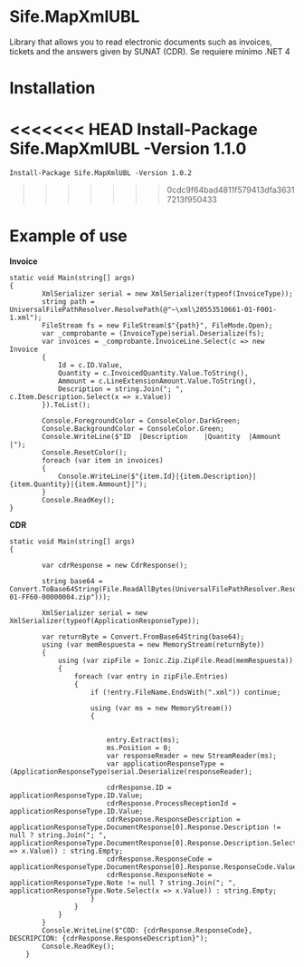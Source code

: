 # Sife.MapXmlUBL
Library that allows you to read electronic documents such as invoices, tickets and the answers given by SUNAT (CDR). Se requiere mínimo .NET 4

# Installation

<<<<<<< HEAD
    Install-Package Sife.MapXmlUBL -Version 1.1.0
=======
    Install-Package Sife.MapXmlUBL -Version 1.0.2
>>>>>>> 0cdc9f64bad4811f579413dfa36317213f950433

# Example of use

**Invoice**

    static void Main(string[] args) 
    {
            XmlSerializer serial = new XmlSerializer(typeof(InvoiceType));
            string path = UniversalFilePathResolver.ResolvePath(@"~\xml\20553510661-01-F001-1.xml");
            FileStream fs = new FileStream($"{path}", FileMode.Open);
            var _comprobante = (InvoiceType)serial.Deserialize(fs);
            var invoices = _comprobante.InvoiceLine.Select(c => new Invoice
            {
                Id = c.ID.Value,
                Quantity = c.InvoicedQuantity.Value.ToString(),
                Ammount = c.LineExtensionAmount.Value.ToString(),
                Description = string.Join("; ", c.Item.Description.Select(x => x.Value))
            }).ToList();

            Console.ForegroundColor = ConsoleColor.DarkGreen;
            Console.BackgroundColor = ConsoleColor.Green;
            Console.WriteLine($"ID  |Description    |Quantity  |Ammount |");
            Console.ResetColor();
            foreach (var item in invoices)
            {
                Console.WriteLine($"{item.Id}|{item.Description}|{item.Quantity}|{item.Ammount}|");
            }
            Console.ReadKey();
    }
**CDR**

    static void Main(string[] args)
    {

            var cdrResponse = new CdrResponse();

            string base64 = Convert.ToBase64String(File.ReadAllBytes(UniversalFilePathResolver.ResolvePath(@"~\zip\R20602690866-01-FF60-00000004.zip")));

            XmlSerializer serial = new XmlSerializer(typeof(ApplicationResponseType));

            var returnByte = Convert.FromBase64String(base64);
            using (var memRespuesta = new MemoryStream(returnByte))
            {
                using (var zipFile = Ionic.Zip.ZipFile.Read(memRespuesta))
                {
                    foreach (var entry in zipFile.Entries)
                    {
                        if (!entry.FileName.EndsWith(".xml")) continue;

                        using (var ms = new MemoryStream())
                        {


                            entry.Extract(ms);
                            ms.Position = 0;
                            var responseReader = new StreamReader(ms);
                            var applicationResponseType = (ApplicationResponseType)serial.Deserialize(responseReader);

                            cdrResponse.ID = applicationResponseType.ID.Value;
                            cdrResponse.ProcessReceptionId = applicationResponseType.ID.Value;
                            cdrResponse.ResponseDescription = applicationResponseType.DocumentResponse[0].Response.Description != null ? string.Join("; ", applicationResponseType.DocumentResponse[0].Response.Description.Select(x => x.Value)) : string.Empty;
                            cdrResponse.ResponseCode = applicationResponseType.DocumentResponse[0].Response.ResponseCode.Value;
                            cdrResponse.ResponseNote = applicationResponseType.Note != null ? string.Join("; ", applicationResponseType.Note.Select(x => x.Value)) : string.Empty;
                        }
                    }
                }
            }
            Console.WriteLine($"COD: {cdrResponse.ResponseCode}, DESCRIPCION: {cdrResponse.ResponseDescription}");
            Console.ReadKey();
        }
